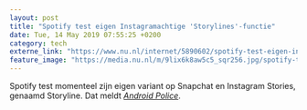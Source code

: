 ```yaml
---
layout: post
title: "Spotify test eigen Instagramachtige 'Storylines'-functie"
date: Tue, 14 May 2019 07:55:25 +0200
category: tech
externe_link: "https://www.nu.nl/internet/5890602/spotify-test-eigen-instagramachtige-storylines-functie.html"
feature_image: "https://media.nu.nl/m/9lix6k8aw5c5_sqr256.jpg/spotify-test-eigen-instagramachtige-storylines-functie.jpg"
---
```


Spotify test momenteel zijn eigen variant op Snapchat en Instagram Stories, genaamd Storyline. Dat meldt <em><a href="https://www.androidpolice.com/2019/05/13/spotify-storyline-lets-artists-tell-the-story-behind-their-songs-instagram-style/" target="_blank">Android Police</a></em>.
